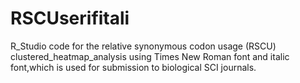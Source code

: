 # RSCUserifitali
R_Studio code for the relative synonymous codon usage (RSCU) clustered_heatmap_analysis using Times New Roman font and italic font,which is used for submission to biological SCI journals.
